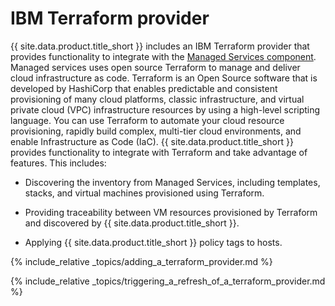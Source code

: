 ---
---

# IBM Terraform provider

{{ site.data.product.title_short }} includes an IBM Terraform provider that provides functionality to integrate with the [Managed Services component](https://www.ibm.com/support/knowledgecenter/SSFC4F_2.2.0/cam/cam_intro.html). Managed services uses open source Terraform to manage and deliver cloud infrastructure as code. Terraform is an Open Source software that is developed by HashiCorp that enables predictable and consistent provisioning of many cloud platforms, classic infrastructure, and virtual private cloud (VPC) infrastructure resources by using a high-level scripting language. You can use Terraform to automate your cloud resource provisioning, rapidly build complex, multi-tier cloud environments, and enable Infrastructure as Code (IaC).
{{ site.data.product.title_short }} provides functionality to integrate with Terraform and take advantage of features. This includes:

  - Discovering the inventory from Managed Services, including templates, stacks, and virtual machines provisioned using Terraform.

  - Providing traceability between VM resources provisioned by Terraform and discovered by {{ site.data.product.title_short }}.

  - Applying {{ site.data.product.title_short }} policy tags to hosts.

{% include_relative _topics/adding_a_terraform_provider.md %}

{% include_relative _topics/triggering_a_refresh_of_a_terraform_provider.md %}

